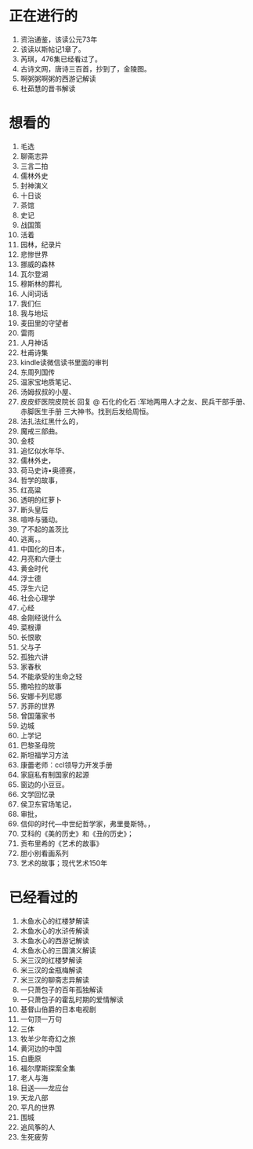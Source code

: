 # 正在进行的
1. 资治通鉴，该读公元73年
2. 该读以斯帖记1章了。
3. 芮琪，476集已经看过了。
4. 古诗文网，唐诗三百首，抄到了，金陵图。
5. 啊粥粥啊粥的西游记解读
6. 杜茹慧的晋书解读
# 想看的
1. 毛选
2. 聊斋志异
3. 三言二拍
4. 儒林外史
5. 封神演义
6. 十日谈
7. 茶馆
8. 史记
9. 战国策
10. 活着
11. 园林，纪录片
12. 悲惨世界
13. 挪威的森林
14. 瓦尔登湖
15. 穆斯林的葬礼
16. 人间词话
17. 我们仨
18. 我与地坛
19. 麦田里的守望者
20. 雷雨
21. 人月神话
22. 杜甫诗集
23. kindle读微信读书里面的审判
24. 东周列国传
25. 温家宝地质笔记、
26. 汤姆叔叔的小屋、
27. 皮皮虾医院皮院长 回复 @ 石化的化石 :军地两用人才之友、民兵干部手册、赤脚医生手册 三大神书。找到后发给周恒。
28. 法扎法红黑什么的，
29. 魔戒三部曲。
30. 金枝
31. 追忆似水年华、
32. 儒林外史，
33. 荷马史诗•奥德赛，
34. 哲学的故事，
35. 红高粱
36. 透明的红萝卜
37. 断头皇后
38. 喧哗与骚动。
39. 了不起的盖茨比
40. 逃离，。
41. 中国化的日本，
42. 月亮和六便士
43. 黄金时代
44. 浮士德
45. 浮生六记
46. 社会心理学
47. 心经
48. 金刚经说什么
49. 菜根谭
50. 长恨歌
51. 父与子
52. 孤独六讲
53. 家春秋
54. 不能承受的生命之轻
55. 撒哈拉的故事
56. 安娜卡列尼娜
57. 苏菲的世界
58. 曾国藩家书
59. 边城
60. 上学记
61. 巴黎圣母院
62. 斯坦福学习方法
63. 康蕾老师：ccl领导力开发手册
64. 家庭私有制国家的起源
65. 窗边的小豆豆。
66. 文学回忆录
67. 侯卫东官场笔记，
68. 审批，
69. 信仰的时代—中世纪哲学家，弗里曼斯特。，
70. 艾科的《美的历史》和《丑的历史》；
71. 贡布里希的《艺术的故事》
72. 胆小别看画系列
73. 艺术的故事；现代艺术150年
# 已经看过的
1. 木鱼水心的红楼梦解读
2. 木鱼水心的水浒传解读
3. 木鱼水心的西游记解读
4. 木鱼水心的三国演义解读
5. 米三汉的红楼梦解读
6. 米三汉的金瓶梅解读
7. 米三汉的聊斋志异解读
8. 一只萧包子的百年孤独解读
9. 一只萧包子的霍乱时期的爱情解读
10. 基督山伯爵的日本电视剧
11. 一句顶一万句
12. 三体
13. 牧羊少年奇幻之旅
14. 黄河边的中国
15. 白鹿原
16. 福尔摩斯探案全集
17. 老人与海
18. 目送——龙应台
19. 天龙八部
20. 平凡的世界
21. 围城
22. 追风筝的人
23. 生死疲劳